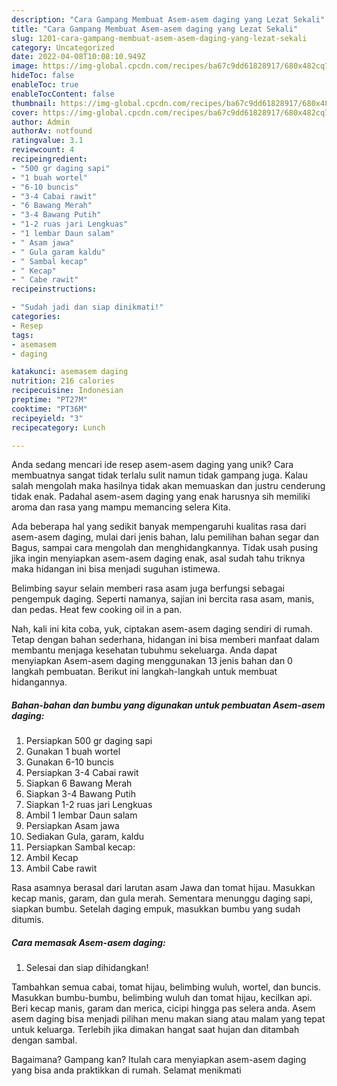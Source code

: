 ```yaml
---
description: "Cara Gampang Membuat Asem-asem daging yang Lezat Sekali"
title: "Cara Gampang Membuat Asem-asem daging yang Lezat Sekali"
slug: 1201-cara-gampang-membuat-asem-asem-daging-yang-lezat-sekali
category: Uncategorized
date: 2022-04-08T10:08:10.949Z
image: https://img-global.cpcdn.com/recipes/ba67c9dd61828917/680x482cq70/asem-asem-daging-foto-resep-utama.jpg
hideToc: false
enableToc: true
enableTocContent: false
thumbnail: https://img-global.cpcdn.com/recipes/ba67c9dd61828917/680x482cq70/asem-asem-daging-foto-resep-utama.jpg
cover: https://img-global.cpcdn.com/recipes/ba67c9dd61828917/680x482cq70/asem-asem-daging-foto-resep-utama.jpg
author: Admin
authorAv: notfound
ratingvalue: 3.1
reviewcount: 4
recipeingredient:
- "500 gr daging sapi"
- "1 buah wortel"
- "6-10 buncis"
- "3-4 Cabai rawit"
- "6 Bawang Merah"
- "3-4 Bawang Putih"
- "1-2 ruas jari Lengkuas"
- "1 lembar Daun salam"
- " Asam jawa"
- " Gula garam kaldu"
- " Sambal kecap"
- " Kecap"
- " Cabe rawit"
recipeinstructions:

- "Sudah jadi dan siap dinikmati!"
categories:
- Resep
tags:
- asemasem
- daging

katakunci: asemasem daging 
nutrition: 216 calories
recipecuisine: Indonesian
preptime: "PT27M"
cooktime: "PT36M"
recipeyield: "3"
recipecategory: Lunch

---
```





Anda sedang mencari ide resep asem-asem daging yang unik? Cara membuatnya sangat tidak terlalu sulit namun tidak gampang juga. Kalau salah mengolah maka hasilnya tidak akan memuaskan dan justru cenderung tidak enak. Padahal asem-asem daging yang enak harusnya sih memiliki aroma dan rasa yang mampu memancing selera Kita.





Ada beberapa hal yang sedikit banyak mempengaruhi kualitas rasa dari asem-asem daging, mulai dari jenis bahan, lalu pemilihan bahan segar dan Bagus, sampai cara mengolah dan menghidangkannya. Tidak usah pusing jika ingin menyiapkan asem-asem daging enak,      asal sudah tahu triknya maka hidangan ini bisa menjadi suguhan istimewa.














Belimbing sayur selain memberi rasa asam juga berfungsi sebagai pengempuk daging. Seperti namanya, sajian ini bercita rasa asam, manis, dan pedas. Heat few cooking oil in a pan.






Nah, kali ini kita coba, yuk, ciptakan asem-asem daging sendiri di rumah. Tetap dengan bahan sederhana, hidangan ini bisa memberi manfaat dalam membantu menjaga kesehatan tubuhmu sekeluarga. Anda dapat menyiapkan Asem-asem daging menggunakan 13 jenis bahan dan 0 langkah pembuatan. Berikut ini langkah-langkah untuk membuat hidangannya.

<!--inarticleads1-->

##### Bahan-bahan dan bumbu yang digunakan untuk pembuatan Asem-asem daging:

1. Persiapkan 500 gr daging sapi
1. Gunakan 1 buah wortel
1. Gunakan 6-10 buncis
1. Persiapkan 3-4 Cabai rawit
1. Siapkan 6 Bawang Merah
1. Siapkan 3-4 Bawang Putih
1. Siapkan 1-2 ruas jari Lengkuas
1. Ambil 1 lembar Daun salam
1. Persiapkan  Asam jawa
1. Sediakan  Gula, garam, kaldu
1. Persiapkan  Sambal kecap:
1. Ambil  Kecap
1. Ambil  Cabe rawit


Rasa asamnya berasal dari larutan asam Jawa dan tomat hijau. Masukkan kecap manis, garam, dan gula merah. Sementara menunggu daging sapi, siapkan bumbu. Setelah daging empuk, masukkan bumbu yang sudah ditumis. 

<!--inarticleads2-->

##### Cara memasak Asem-asem daging:


1. Selesai dan siap dihidangkan!

Tambahkan semua cabai, tomat hijau, belimbing wuluh, wortel, dan buncis. Masukkan bumbu-bumbu, belimbing wuluh dan tomat hijau, kecilkan api. Beri kecap manis, garam dan merica, cicipi hingga pas selera anda. Asem asem daging bisa menjadi pilihan menu makan siang atau malam yang tepat untuk keluarga. Terlebih jika dimakan hangat saat hujan dan ditambah dengan sambal. 

Bagaimana? Gampang kan? Itulah cara menyiapkan asem-asem daging yang bisa anda praktikkan di rumah. Selamat menikmati
